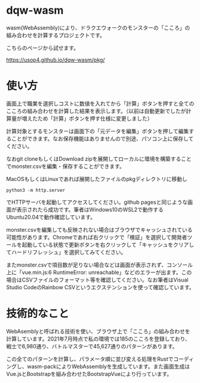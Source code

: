 # dqw-wasm

wasm(WebAssembly)により、ドラクエウォークのモンスターの「こころ」の組み合わせを計算するプロジェクトです。

こちらのページから試せます。

https://usop4.github.io/dqw-wasm/pkg/

# 使い方

画面上で職業を選択しコストに数値を入れてから「計算」ボタンを押すと全てのこころの組み合わせを計算した結果を表示します。（以前は自動更新でしたが計算量が増えたため「計算」ボタンを押す仕様に変更しました）

計算対象とするモンスターは画面下の「元データを編集」ボタンを押して編集することができます。なお保存機能はありませんので別途、パソコン上に保存してください。

なおgit cloneもしくはDownload zipを展開してローカルに環境を構築することでmonster.csvを編集・保存することができます。

MacOSもしくはLinuxであれば展開したファイルのpkgディレクトリに移動し

`python3 -m http.server`

でHTTPサーバを起動してアクセスしてください。github pagesと同じような画面が表示されたら成功です。筆者はWindows10のWSL2で動作するUbuntu20.04で動作確認しています。

monster.csvを編集しても反映されない場合はブラウザでキャッシュされている可能性があります。Chromeであれば右クリックで「検証」を選択して開発者ツールを起動している状態で更新ボタンを右クリックして「キャッシュをクリアしてハードリフレッシュ」を選択してみてください。

またmonster.csvで項目数が足りない場合などは画面が表示されず、コンソール上に「vue.min.js:6 RuntimeError: unreachable」などのエラーが出ます。この場合はCSVファイルのフォーマット等を確認してください。なお筆者はVisual Studio CodeのRainbow CSVというエクステンションを使って確認しています。

# 技術的なこと

WebAsemblyと呼ばれる技術を使い、ブラウザ上で「こころ」の組み合わせを計算しています。2021年7月時点で私の環境では185のこころを登録しており、戦士で6,980通り、バトルマスターで45,627通りのパターンがあります。

この全てのパターンを計算し、パラメータ順に並び変える処理をRustでコーディングし、wasm-packによりWebAssemblyを生成しています。また画面生成はVue.jsとBootstrapを組み合わせたBootstrapVueにより行っています。
